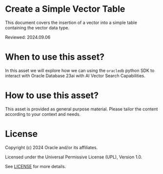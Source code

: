 # Create a Simple Vector Table
 
This document covers the insertion of a vector into a simple table containing the vector data type.

Reviewed: 2024.09.06
 

# When to use this asset?

In this asset we will explore how we can using the `oracledb` python SDK to interact with Oracle Database 23ai with AI Vector Search Capabilities.


# How to use this asset?

This asset is provided as general purpose material. Please tailor the content according to your context and needs.


# License
 
Copyright (c) 2024 Oracle and/or its affiliates.
 
Licensed under the Universal Permissive License (UPL), Version 1.0.
 
See [LICENSE](https://github.com/oracle-devrel/technology-engineering/blob/main/LICENSE) for more details.
